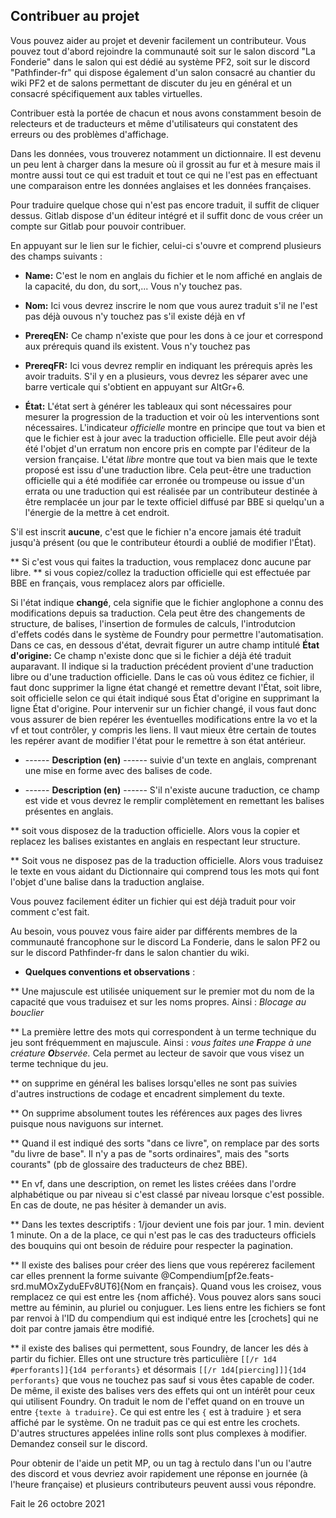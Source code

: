 ## Contribuer au projet

Vous pouvez aider au projet et devenir facilement un contributeur. 
Vous pouvez tout d'abord rejoindre la communauté soit sur le salon discord "La Fonderie" dans le salon qui est dédié au système PF2, soit sur le discord "Pathfinder-fr" qui dispose également d'un salon consacré au chantier du wiki PF2 et de salons permettant de discuter du jeu en général et un consacré spécifiquement aux tables virtuelles.

Contribuer està la portée de chacun et nous avons constamment besoin de relecteurs et de traducteurs et même d'utilisateurs qui constatent des erreurs ou des problèmes d'affichage.  

Dans les données, vous trouverez notamment un dictionnaire. Il est devenu un peu lent à charger dans la mesure où il grossit au fur et à mesure mais il montre aussi tout ce qui est traduit et tout ce qui ne l'est pas en effectuant une comparaison entre les données anglaises et les données françaises.

Pour traduire quelque chose qui n'est pas encore traduit, il suffit de cliquer dessus. Gitlab dispose d'un éditeur intégré et il suffit donc de vous créer un compte sur Gitlab pour pouvoir contribuer.

En appuyant sur le lien sur le fichier, celui-ci s'ouvre et comprend plusieurs des champs suivants : 

* **Name:** C'est le nom en anglais du fichier et le nom affiché en anglais de la capacité, du don, du sort,... Vous n'y touchez pas.

* **Nom:** Ici vous devrez inscrire le nom que vous aurez traduit s'il ne l'est pas déjà ouvous n'y touchez pas s'il existe déjà en vf

* **PrereqEN:** Ce champ n'existe que pour les dons à ce jour et correspond aux prérequis quand ils existent. Vous n'y touchez pas

* **PrereqFR:** Ici vous devrez remplir en  indiquant les prérequis après les avoir traduits. S'il y en a plusieurs, vous devrez les séparer avec une barre verticale qui s'obtient en appuyant sur AltGr+6.

* **État:** L'état sert à générer les tableaux qui sont nécessaires pour mesurer la progression de la traduction et voir où les interventions sont nécessaires. L'indicateur _officielle_ montre en principe que tout va bien et que le fichier est à jour avec la traduction officielle. Elle peut avoir déjà été l'objet d'un erratum non encore pris en compte par l'éditeur de la version française. L'état _libre_ montre que tout va bien mais que le texte proposé est issu d'une traduction libre. Cela peut-être une traduction officielle qui a été modifiée car erronée ou trompeuse ou issue d'un errata ou une traduction qui est réalisée par un contributeur destinée à être remplacée un jour par le texte officiel diffusé par BBE si quelqu'un a l'énergie de la mettre à cet endroit.

S'il est inscrit **aucune**, c'est que le fichier n'a encore jamais été traduit jusqu'à présent (ou que le contributeur étourdi a oublié de modifier l'État).

** Si c'est vous qui faites la traduction, vous remplacez donc aucune par libre.
** si vous copiez/collez la traduction officielle qui est effectuée par BBE en français, vous remplacez alors par officielle. 

Si l'état indique **changé**, cela signifie que le fichier anglophone a connu des modifications depuis sa traduction. Cela peut être des changements de structure, de balises, l'insertion de formules de calculs, l'introdutcion d'effets codés dans le système de Foundry pour permettre l'automatisation. Dans ce cas, en dessous d'état, devrait figurer un autre champ intitulé **État d'origine:** Ce champ n'existe donc que si le fichier a déjà été traduit auparavant. Il indique si la traduction précédent provient d'une traduction libre ou d'une traduction officielle. Dans le cas où vous éditez ce fichier, il faut donc supprimer la ligne état changé et remettre devant l'État, soit libre, soit officielle selon ce qui était indiqué sous État d'origine en supprimant la ligne État d'origine. Pour intervenir sur un fichier changé, il vous faut donc vous assurer de bien repérer les éventuelles modifications entre la vo et la vf et tout contrôler, y compris les liens. Il vaut mieux être certain de toutes les repérer avant de modifier l'état pour le remettre à son état antérieur.

* ------ **Description (en)** ------
suivie d'un texte en anglais, comprenant une mise en forme avec des balises de code.

* ------ **Description (en)** ------
S'il n'existe aucune traduction, ce champ est vide et vous devrez le remplir complètement en remettant les balises présentes en anglais.

** soit vous disposez de la traduction officielle. Alors vous la copier et replacez les balises existantes en anglais en respectant leur structure.

** Soit vous ne disposez pas de la traduction officielle. Alors vous traduisez le texte en vous aidant du Dictionnaire qui comprend tous les mots qui font l'objet d'une balise dans la traduction anglaise.

Vous pouvez facilement éditer un fichier qui est déjà traduit pour voir comment c'est fait.

Au besoin, vous pouvez vous faire aider par différents membres de la communauté francophone sur le discord La Fonderie, dans le salon PF2 ou sur le discord Pathfinder-fr dans le salon chantier du wiki.

* **Quelques conventions et observations** :

** Une majuscule est utilisée uniquement sur le premier mot du nom de la capacité que vous traduisez et sur les noms propres. Ainsi : _Blocage au bouclier_

** La première lettre des mots qui correspondent à un terme technique du jeu sont fréquemment en majuscule. Ainsi : _vous faites une **F**rappe à une créature **O**bservée._ Cela permet au lecteur de savoir que vous visez un terme technique du jeu.

** on supprime en général les balises <span></span> lorsqu'elles ne sont pas suivies d'autres instructions de codage et encadrent simplement du texte.

** On supprime absolument toutes les références aux pages des livres puisque nous naviguons sur internet.

** Quand il est indiqué des sorts "dans ce livre", on remplace par des sorts "du livre de base". Il n'y a pas de "sorts ordinaires", mais des "sorts courants"  (pb de glossaire des traducteurs de chez BBE). 

** En vf, dans une description, on remet les listes créées dans l'ordre alphabétique ou par niveau si c'est classé par niveau lorsque c'est possible. En cas de doute, ne pas hésiter à demander un avis.

** Dans les textes descriptifs : 1/jour devient une fois par jour. 1 min. devient 1 minute. On a de la place, ce qui n'est pas le cas des traducteurs officiels des bouquins qui ont besoin de réduire pour respecter la pagination.

** Il existe des balises pour créer des liens que vous repérerez facilement car elles prennent la forme  suivante @Compendium[pf2e.feats-srd.muMOxZyduEFv8UT6]{Nom en français}. Quand vous les croisez, vous remplacez ce qui est entre les {nom affiché}. Vous pouvez alors sans souci mettre au féminin, au pluriel ou conjuguer. Les liens entre les fichiers se font par renvoi à l'ID du compendium qui est indiqué entre les [crochets] qui ne doit par contre jamais être modifié.

** il existe des balises qui permettent, sous Foundry, de lancer les dés à partir du fichier. Elles ont une structure très particulière `[[/r 1d4 #perforants]]{1d4 perforants}` et désormais `[[/r 1d4[piercing]]]{1d4 perforants}` que vous ne touchez pas sauf si vous êtes capable de coder. De même, il existe des balises vers des effets qui ont un intérêt pour ceux qui utilisent Foundry. On traduit le nom de l'effet quand on en trouve un entre `{texte à traduire}`. Ce qui est entre les `{` est à traduire `}` et sera affiché par le système. On ne traduit pas ce qui est entre les crochets. D'autres structures appelées inline rolls sont plus complexes à modifier. Demandez conseil sur le discord.

Pour obtenir de l'aide un petit MP, ou un tag à rectulo dans l'un ou l'autre des discord et vous devriez avoir rapidement une réponse en journée (à l'heure française) et plusieurs contributeurs peuvent aussi vous répondre.

Fait le 26 octobre 2021
